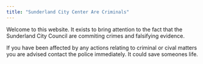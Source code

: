 ```yaml
---
title: "Sunderland City Center Are Criminals"
---
```



Welcome to this website. It exists to bring attention to the fact that the Sunderland City Council are commiting crimes and falsifying evidence.

If you have been affected by any actions relating to criminal or cival matters you are advised contact the police immediately. It could save someones life.